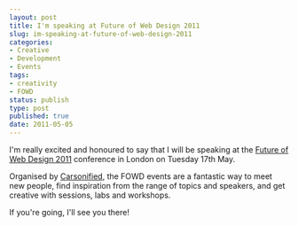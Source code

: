 ```yaml
---
layout: post
title: I'm speaking at Future of Web Design 2011
slug: im-speaking-at-future-of-web-design-2011
categories:
- Creative
- Development
- Events
tags:
- creativity
- FOWD
status: publish
type: post
published: true
date: 2011-05-05
---
```

<p>I'm really excited and honoured to say that I will be speaking at the <a title="Future of Web Design 2011" href="http://futureofwebdesign.com/london-2011/" target="_blank">Future of Web Design 2011</a> conference in London on Tuesday 17th May.</p>
<p>Organised by <a title="Carsonified" href="http://carsonified.com/" target="_blank">Carsonified</a>, the FOWD events are a fantastic way to meet new people, find inspiration from the range of topics and speakers, and get creative with sessions, labs and workshops.</p>
<p>If you're going, I'll see you there!</p>

